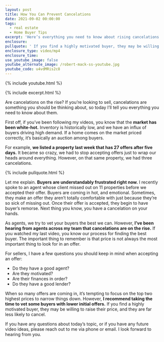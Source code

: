 ```yaml
---
layout: post
title: How You Can Prevent Cancelations
date: 2021-09-02 00:00:00
tags:
  - real estate
  - Home Buyer Tips
excerpt: 'Here’s everything you need to know about rising cancelations from buyers. '
enclosure:
pullquote: ' If you find a highly motivated buyer, they may be willing to raise their price, and they are far less likely to cancel.'
enclosure_type: video/mp4
enclosure_time:
use_youtube_image: false
youtube_alternate_image: /robert-mack-ss-youtube.jpg
youtube_code: u4vdMRis2c8
---
```

{% include youtube.html %}

{% include excerpt.html %}

Are cancelations on the rise? If you’re looking to sell, cancelations are something you should be thinking about, so today I’ll tell you everything you need to know about them.&nbsp;

First off, if you’ve been following my videos, you know that the **market has been white-hot.** Inventory is historically low, and we have an influx of buyers driving high demand. If a home comes on the market priced correctly, it’s basically an auction among buyers.&nbsp;

For example, **we listed a property last week that has 27 offers after five days.** It became so crazy, we had to stop accepting offers just to wrap our heads around everything. However, on that same property, we had three cancelations.&nbsp;

{% include pullquote.html %}

Let me explain. **Buyers are understandably frustrated right now.** I recently spoke to an agent whose client missed out on 11 properties before we accepted their offer. Buyers are coming in hot, and emotional. Sometimes, they make an offer they aren’t totally comfortable with just because they’re so sick of missing out. Once their offer is accepted, they begin to have buyer’s remorse. Next thing you know, you have a cancelation on your hands.&nbsp;

As agents, we try to vet your buyers the best we can. However, **I’ve been hearing from agents across my team that cancelations are on the rise.** If you watched my last video, you know our process for finding the best buyer. The important thing to remember is that price is not always the most important thing to look for in an offer.&nbsp;

For sellers, I have a few questions you should keep in mind when accepting an offer:&nbsp;

* Do they have a good agent?
* Are they motivated?
* Are their finances in order?&nbsp;
* Do they have a good lender?&nbsp;

When so many offers are coming in, it’s tempting to focus on the top two highest prices to narrow things down. However, **I recommend taking the time to vet some buyers with lower initial offers.** If you find a highly motivated buyer, they may be willing to raise their price, and they are far less likely to cancel.&nbsp;

If you have any questions about today’s topic, or if you have any future video ideas, please reach out to me via phone or email. I look forward to hearing from you.&nbsp;

